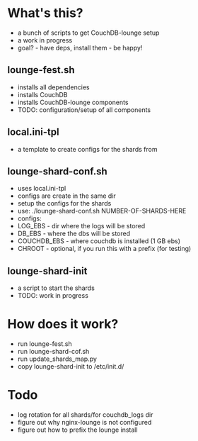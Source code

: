 # What's this?

 * a bunch of scripts to get CouchDB-lounge setup
 * a work in progress
 * goal? - have deps, install them - be happy!

## lounge-fest.sh

 * installs all dependencies
 * installs CouchDB
 * installs CouchDB-lounge components
 * TODO: configuration/setup of all components

## local.ini-tpl

 * a template to create configs for the shards from

## lounge-shard-conf.sh

 * uses local.ini-tpl
 * configs are create in the same dir
 * setup the configs for the shards
 * use: ./lounge-shard-conf.sh NUMBER-OF-SHARDS-HERE
 * configs:
  * LOG_EBS - dir where the logs will be stored
  * DB_EBS - where the dbs will be stored
  * COUCHDB_EBS - where couchdb is installed (1 GB ebs)
  * CHROOT - optional, if you run this with a prefix (for testing)


## lounge-shard-init

 * a script to start the shards
 * TODO: work in progress


# How does it work?

 * run lounge-fest.sh
 * run lounge-shard-cof.sh
 * run update_shards_map.py
 * copy lounge-shard-init to /etc/init.d/

# Todo

 * log rotation for all shards/for couchdb_logs dir
 * figure out why nginx-lounge is not configured
 * figure out how to prefix the lounge install